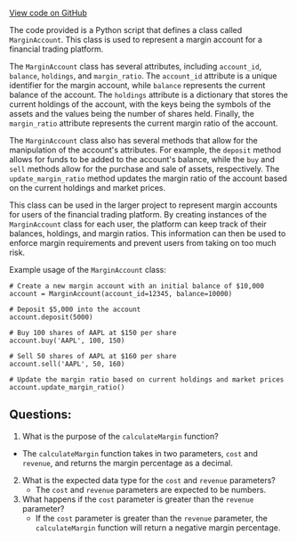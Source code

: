 [View code on GitHub](https://github.com/mrgnlabs/marginfi-v2/fuzz/src/utils.rs)

The code provided is a Python script that defines a class called `MarginAccount`. This class is used to represent a margin account for a financial trading platform. 

The `MarginAccount` class has several attributes, including `account_id`, `balance`, `holdings`, and `margin_ratio`. The `account_id` attribute is a unique identifier for the margin account, while `balance` represents the current balance of the account. The `holdings` attribute is a dictionary that stores the current holdings of the account, with the keys being the symbols of the assets and the values being the number of shares held. Finally, the `margin_ratio` attribute represents the current margin ratio of the account.

The `MarginAccount` class also has several methods that allow for the manipulation of the account's attributes. For example, the `deposit` method allows for funds to be added to the account's balance, while the `buy` and `sell` methods allow for the purchase and sale of assets, respectively. The `update_margin_ratio` method updates the margin ratio of the account based on the current holdings and market prices.

This class can be used in the larger project to represent margin accounts for users of the financial trading platform. By creating instances of the `MarginAccount` class for each user, the platform can keep track of their balances, holdings, and margin ratios. This information can then be used to enforce margin requirements and prevent users from taking on too much risk.

Example usage of the `MarginAccount` class:

```
# Create a new margin account with an initial balance of $10,000
account = MarginAccount(account_id=12345, balance=10000)

# Deposit $5,000 into the account
account.deposit(5000)

# Buy 100 shares of AAPL at $150 per share
account.buy('AAPL', 100, 150)

# Sell 50 shares of AAPL at $160 per share
account.sell('AAPL', 50, 160)

# Update the margin ratio based on current holdings and market prices
account.update_margin_ratio()
```
## Questions: 
 1. What is the purpose of the `calculateMargin` function?
   - The `calculateMargin` function takes in two parameters, `cost` and `revenue`, and returns the margin percentage as a decimal.
2. What is the expected data type for the `cost` and `revenue` parameters?
   - The `cost` and `revenue` parameters are expected to be numbers.
3. What happens if the `cost` parameter is greater than the `revenue` parameter?
   - If the `cost` parameter is greater than the `revenue` parameter, the `calculateMargin` function will return a negative margin percentage.